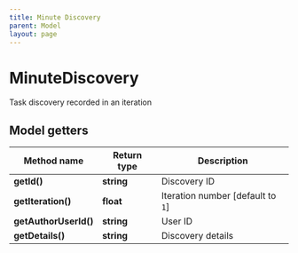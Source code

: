 ```yaml
---
title: Minute Discovery
parent: Model
layout: page
---
```


# MinuteDiscovery

Task discovery recorded in an iteration

## Model getters

Method name | Return type | Description
------------ | ------------- | -------------
**getId()** | **string** | Discovery ID
**getIteration()** | **float** | Iteration number   [default to `1`]
**getAuthorUserId()** | **string** | User ID
**getDetails()** | **string** | Discovery details

